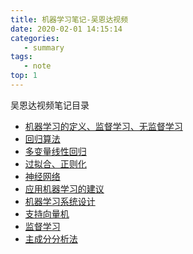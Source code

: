 ```yaml
---
title: 机器学习笔记-吴恩达视频
date: 2020-02-01 14:15:14
categories:
   - summary
tags:
   - note
top: 1
---
```

吴恩达视频笔记目录
<!--more-->
- [机器学习的定义、监督学习、无监督学习](../day1机器学习的定义)
- [回归算法](../day2回归算法)
- [多变量线性回归](../day3多变量线性回归)
- [过拟合、正则化](../day4正则化)
- [神经网络](../day5-神经网络)
- [应用机器学习的建议](../day6应用机器学习的建议)
- [机器学习系统设计](../day7机器学习系统设计)
- [支持向量机](../day8支持向量机)
- [监督学习](../day9无监督学习)
- [主成分分析法](../day10主成分分析法)